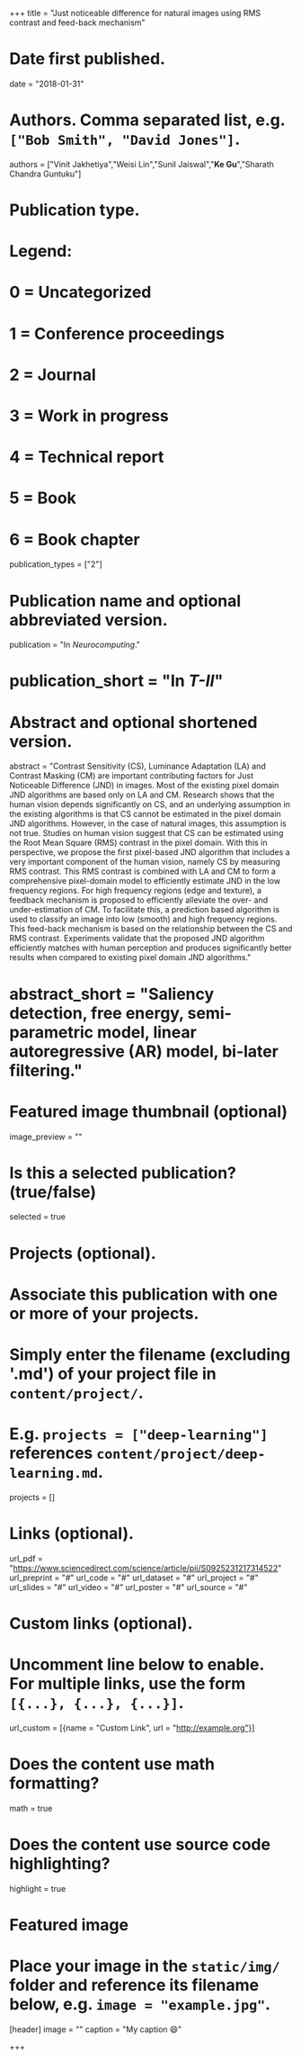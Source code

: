 +++
title = "Just noticeable difference for natural images using RMS contrast and feed-back mechanism"

# Date first published.
date = "2018-01-31"

# Authors. Comma separated list, e.g. `["Bob Smith", "David Jones"]`.
authors = ["Vinit Jakhetiya","Weisi Lin","Sunil Jaiswal","**Ke Gu**","Sharath Chandra Guntuku"]
# Publication type.
# Legend:
# 0 = Uncategorized
# 1 = Conference proceedings
# 2 = Journal
# 3 = Work in progress
# 4 = Technical report
# 5 = Book
# 6 = Book chapter
publication_types = ["2"]

# Publication name and optional abbreviated version.
publication = "In *Neurocomputing*."
# publication_short = "In *T-II*"

# Abstract and optional shortened version.
abstract = "Contrast Sensitivity (CS), Luminance Adaptation (LA) and Contrast Masking (CM) are important contributing factors for Just Noticeable Difference (JND) in images. Most of the existing pixel domain JND algorithms are based only on LA and CM. Research shows that the human vision depends significantly on CS, and an underlying assumption in the existing algorithms is that CS cannot be estimated in the pixel domain JND algorithms. However, in the case of natural images, this assumption is not true. Studies on human vision suggest that CS can be estimated using the Root Mean Square (RMS) contrast in the pixel domain. With this in perspective, we propose the first pixel-based JND algorithm that includes a very important component of the human vision, namely CS by measuring RMS contrast. This RMS contrast is combined with LA and CM to form a comprehensive pixel-domain model to efficiently estimate JND in the low frequency regions. For high frequency regions (edge and texture), a feedback mechanism is proposed to efficiently alleviate the over- and under-estimation of CM. To facilitate this, a prediction based algorithm is used to classify an image into low (smooth) and high frequency regions. This feed-back mechanism is based on the relationship between the CS and RMS contrast. Experiments validate that the proposed JND algorithm efficiently matches with human perception and produces significantly better results when compared to existing pixel domain JND algorithms."

# abstract_short = "Saliency detection, free energy, semi-parametric model, linear autoregressive (AR) model, bi-later filtering."

# Featured image thumbnail (optional)
image_preview = ""

# Is this a selected publication? (true/false)
selected = true

# Projects (optional).
#   Associate this publication with one or more of your projects.
#   Simply enter the filename (excluding '.md') of your project file in `content/project/`.
#   E.g. `projects = ["deep-learning"]` references `content/project/deep-learning.md`.
projects = []

# Links (optional).
url_pdf = "https://www.sciencedirect.com/science/article/pii/S0925231217314522"
url_preprint = "#"
url_code = "#"
url_dataset = "#"
url_project = "#"
url_slides = "#"
url_video = "#"
url_poster = "#"
url_source = "#"

# Custom links (optional).
#   Uncomment line below to enable. For multiple links, use the form `[{...}, {...}, {...}]`.
 url_custom = [{name = "Custom Link", url = "http://example.org"}]

# Does the content use math formatting?
math = true

# Does the content use source code highlighting?
highlight = true

# Featured image
# Place your image in the `static/img/` folder and reference its filename below, e.g. `image = "example.jpg"`.
[header]
image = ""
caption = "My caption 😄"

+++

